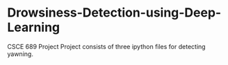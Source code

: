 # Drowsiness-Detection-using-Deep-Learning
CSCE 689 Project
Project consists of three ipython files for detecting yawning.
